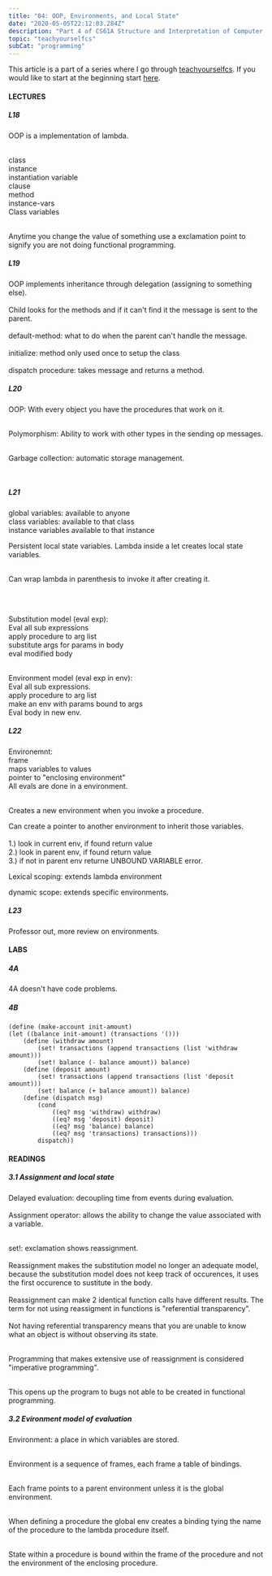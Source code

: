 ```yaml
---
title: "04: OOP, Environments, and Local State"
date: "2020-05-05T22:12:03.284Z"
description: "Part 4 of CS61A Structure and Interpretation of Computer Programs"
topic: "teachyourselfcs"
subCat: "programming"
---
```

This article is a part of a series where I go through [teachyourselfcs](https://teachyourselfcs.com/).
If you would like to start at the beginning start [here](https://bpp.dev/articles/teachyourselfcs/programming/00:getting-started/).
#### LECTURES
##### L18

OOP is a implementation of lambda.
<br>
<br>

class
<br>
instance
<br>
instantiation variable 
<br>
clause
<br>
method
<br>
instance-vars
<br>
Class variables
<br>
<br>

Anytime you change the value of something use a exclamation point to signify you are not doing functional programming.


##### L19

OOP implements inheritance through delegation (assigning to something else).
<br>
<br>
Child looks for the methods and if it can't find it the message is sent to the parent.
<br>
<br>
default-method: what to do when the parent can't handle the message.
<br>
<br>
initialize: method only used once to setup the class
<br>
<br>
dispatch procedure: takes message and returns a method.

##### L20

OOP: With every object you have the procedures that work on it.
<br>
<br>

Polymorphism: Ability to work with other types in the sending op messages.
<br>
<br>

Garbage collection: automatic storage management.

<br>

##### L21

global variables: available to anyone
<br>
class variables: available to that class
<br>
instance variables available to that instance
<br>

Persistent local state variables.
Lambda inside a let creates local state variables.
<br>
<br>

Can wrap lambda in parenthesis to invoke it after creating it.

<br>
<br>

Substitution model (eval exp):
<br>
Eval all sub expressions
<br>
apply procedure to arg list
<br>
substitute args for params in body
<br>
eval modified body
<br>
<br>

Environment model (eval exp in env):
<br>
Eval all sub expressions.
<br>
apply procedure to arg list
<br>
make an env with params bound to args
<br>
Eval body in new env.
<br>

##### L22
Environemnt:
<br>
frame
<br>
maps variables to values
<br>
pointer to "enclosing environment"
<br>
All evals are done in a environment.
<br>
<br>

Creates a new environment when you invoke a procedure.
<br>

Can create a pointer to another environment to inherit those variables. 
<br>
<br>
1.) look in current env, if found return value
<br>
2.) look in parent env, if found return value
<br>
3.) if not in parent env returne UNBOUND VARIABLE error.

Lexical scoping: extends lambda environment 
<br>
 
dynamic scope: extends specific environments.
<br>



##### L23

Professor out, more review on environments.
<br>


#### LABS
##### 4A
4A doesn't have code problems.
##### 4B
```
(define (make-account init-amount)
(let ((balance init-amount) (transactions '()))
    (define (withdraw amount)
        (set! transactions (append transactions (list 'withdraw amount)))
        (set! balance (- balance amount)) balance)
    (define (deposit amount)
        (set! transactions (append transactions (list 'deposit amount)))
        (set! balance (+ balance amount)) balance)
    (define (dispatch msg)
        (cond 
            ((eq? msg 'withdraw) withdraw)
            ((eq? msg 'deposit) deposit)
            ((eq? msg 'balance) balance)
            ((eq? msg 'transactions) transactions)))
        dispatch))
```

#### READINGS
##### 3.1 Assignment and local state

Delayed evaluation: decoupling time from events during evaluation.
<br>
<br>
Assignment operator: allows the ability to change the value associated with a variable.
<br>
<br>

set!: exclamation shows reassignment. 
<br>
<br>
Reassignment makes the substitution model no longer an adequate model, because the substitution model does not keep track of occurences, it uses the first occurence to sustitute in the body.
<br>
<br>
Reassignment can make 2 identical function calls have different results. The term for not using reassigment in functions is "referential transparency".
<br>
<br>
Not having referential transparency means that you are unable to know what an object is without observing its state.
<br>
<br>

Programming that makes extensive use of reassignment is considered "imperative programming".
<br>
<br>

This opens up the program to bugs not able to be created in functional programming.




##### 3.2 Evironment model of evaluation

Environment: a place in which variables are stored.
<br>
<br>

Environment is a sequence of frames, each frame a table of bindings.
<br>
<br>

Each frame points to a parent environment unless it is the global environment.
<br>
<br>

When defining a procedure the global env creates a binding tying the name of the procedure to the lambda procedure itself.
<br>
<br>

State within a procedure is bound within the frame of the procedure and not the environment of the enclosing procedure.

<br>



